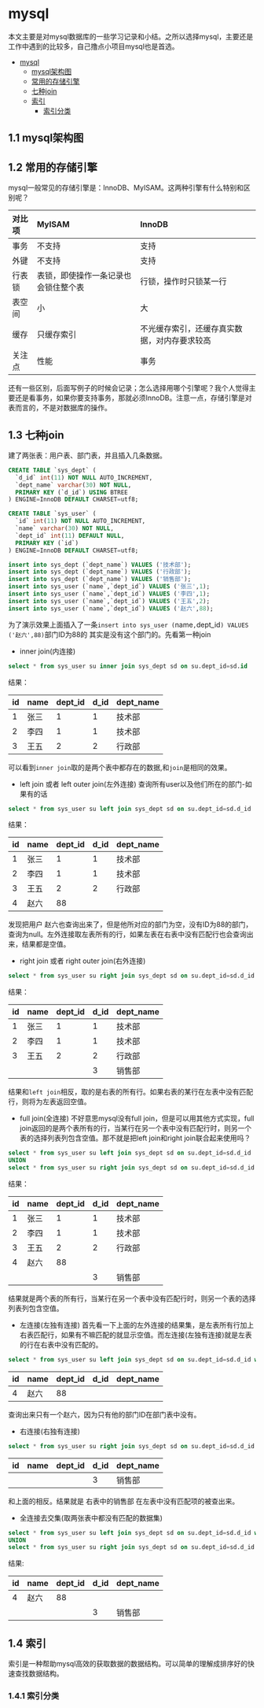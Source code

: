 # mysql

本文主要是对mysql数据库的一些学习记录和小结。之所以选择mysql，主要还是工作中遇到的比较多，自己撸点小项目mysql也是首选。

- [mysql](#一-mysql)
    - [mysql架构图](#11-mysql架构图)
    - [常用的存储引擎](#12-常用的存储引擎)
    - [七种join](#13-七种join)
    - [索引](#14-索引)
        - [索引分类](#141-索引分类)
    
    
## 1.1 mysql架构图
## 1.2 常用的存储引擎
mysql一般常见的存储引擎是：InnoDB、MyISAM。这两种引擎有什么特别和区别呢？

| 对比项 | MyISAM | InnoDB |
| :------| :------ | :------ |
| 事务 | 不支持 | 支持 |
| 外键 | 不支持 | 支持 |
| 行表锁 | 表锁，即使操作一条记录也会锁住整个表 | 行锁，操作时只锁某一行 |
| 表空间 | 小 | 大 |
| 缓存 | 只缓存索引 | 不光缓存索引，还缓存真实数据，对内存要求较高 |
| 关注点 | 性能 | 事务 |

还有一些区别，后面写例子的时候会记录；怎么选择用哪个引擎呢？我个人觉得主要还是看事务，如果你要支持事务，那就必须InnoDB。注意一点，存储引擎是对表而言的，不是对数据库的操作。

## 1.3 七种join
建了两张表：用户表、部门表，并且插入几条数据。
```sql
CREATE TABLE `sys_dept` (
  `d_id` int(11) NOT NULL AUTO_INCREMENT,
  `dept_name` varchar(30) NOT NULL,
  PRIMARY KEY (`d_id`) USING BTREE
) ENGINE=InnoDB DEFAULT CHARSET=utf8;

CREATE TABLE `sys_user` (
  `id` int(11) NOT NULL AUTO_INCREMENT,
  `name` varchar(30) NOT NULL,
  `dept_id` int(11) DEFAULT NULL,
  PRIMARY KEY (`id`)
) ENGINE=InnoDB DEFAULT CHARSET=utf8;

insert into sys_dept (`dept_name`) VALUES ('技术部');
insert into sys_dept (`dept_name`) VALUES ('行政部');
insert into sys_dept (`dept_name`) VALUES ('销售部');
insert into sys_user (`name`,`dept_id`) VALUES ('张三',1);
insert into sys_user (`name`,`dept_id`) VALUES ('李四',1);
insert into sys_user (`name`,`dept_id`) VALUES ('王五',2);
insert into sys_user (`name`,`dept_id`) VALUES ('赵六',88);
```
为了演示效果上面插入了一条`insert into sys_user (`name`,`dept_id`) VALUES ('赵六',88)`部门ID为88的 其实是没有这个部门的。先看第一种join
* inner join(内连接)
```sql
select * from sys_user su inner join sys_dept sd on su.dept_id=sd.id
```
结果：

| id | name | dept_id| d_id | dept_name |
| :------| :------ | :------ |:------ |:------ |
| 1 | 张三 | 1 | 1 | 技术部 |
| 2 | 李四 | 1 | 1 | 技术部 |
| 3 | 王五 | 2 | 2 | 行政部 |
可以看到`inner join`取的是两个表中都存在的数据,和`join`是相同的效果。

* left join 或者 left outer join(左外连接)
查询所有user以及他们所在的部门-如果有的话
```sql
select * from sys_user su left join sys_dept sd on su.dept_id=sd.d_id 
```
结果：

| id | name | dept_id| d_id | dept_name |
| :------| :------ | :------ |:------ |:------ |
| 1 | 张三 | 1 | 1 | 技术部 |
| 2 | 李四 | 1 | 1 | 技术部 |
| 3 | 王五 | 2 | 2 | 行政部 |
| 4 | 赵六 | 88 |  |  |
发现把用户 赵六也查询出来了，但是他所对应的部门为空，没有ID为88的部门，查询为null。左外连接取左表所有的行，如果左表在右表中没有匹配行也会查询出来，结果都是空值。

* right join 或者 right outer join(右外连接)
```sql
select * from sys_user su right join sys_dept sd on su.dept_id=sd.d_id
```
结果：

| id | name | dept_id| d_id | dept_name |
| :------| :------ | :------ |:------ |:------ |
| 1 | 张三 | 1 | 1 | 技术部 |
| 2 | 李四 | 1 | 1 | 技术部 |
| 3 | 王五 | 2 | 2 | 行政部 |
|  |  |  | 3 | 销售部 |
结果和`left join`相反，取的是右表的所有行。如果右表的某行在左表中没有匹配行，则将为左表返回空值。

* full join(全连接)
不好意思mysql没有full join，但是可以用其他方式实现，full join返回的是两个表所有的行，当某行在另一个表中没有匹配行时，则另一个表的选择列表列包含空值。那不就是把left join和right join联合起来使用吗？
```sql
select * from sys_user su left join sys_dept sd on su.dept_id=sd.d_id 
UNION
select * from sys_user su right join sys_dept sd on su.dept_id=sd.d_id 
```
结果：

| id | name | dept_id| d_id | dept_name |
| :------| :------ | :------ |:------ |:------ |
| 1 | 张三 | 1 | 1 | 技术部 |
| 2 | 李四 | 1 | 1 | 技术部 |
| 3 | 王五 | 2 | 2 | 行政部 |
| 4 | 赵六 | 88 |  |  |
|  |  |  | 3 | 销售部 |
结果就是两个表的所有行，当某行在另一个表中没有匹配行时，则另一个表的选择列表列包含空值。

* 左连接(左独有连接)
首先看一下上面的左外连接的结果集，是左表所有行加上右表匹配行，如果有不嘛匹配的就显示空值。而左连接(左独有连接)就是左表的行在右表中没有匹配的。
```sql
select * from sys_user su left join sys_dept sd on su.dept_id=sd.d_id where sd.d_id is null
```

| id | name | dept_id| d_id | dept_name |
| :------| :------ | :------ |:------ |:------ |
| 4 | 赵六 | 88 |  |  |
查询出来只有一个赵六，因为只有他的部门ID在部门表中没有。

* 右连接(右独有连接)
```sql
select * from sys_user su right join sys_dept sd on su.dept_id=sd.d_id  where su.dept_id is NULL
```

| id | name | dept_id| d_id | dept_name |
| :------| :------ | :------ |:------ |:------ |
|  |  |  | 3 | 销售部 |
和上面的相反。结果就是 右表中的销售部 在左表中没有匹配项的被查出来。

* 全连接去交集(取两张表中都没有匹配的数据集)
```sql
select * from sys_user su left join sys_dept sd on su.dept_id=sd.d_id where sd.d_id is null
UNION
select * from sys_user su right join sys_dept sd on su.dept_id=sd.d_id  where su.dept_id is NULL
```
结果:

| id | name | dept_id| d_id | dept_name |
| :------| :------ | :------ |:------ |:------ |
| 4 | 赵六 | 88 |  |  |
|  |  |  | 3 | 销售部 |

## 1.4 索引
索引是一种帮助mysql高效的获取数据的数据结构。可以简单的理解成排序好的快速查找数据结构。

### 1.4.1 索引分类